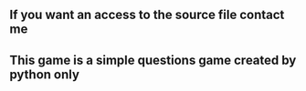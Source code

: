 ## If you want an access to the source file contact me

## This game is a simple questions game created by python only